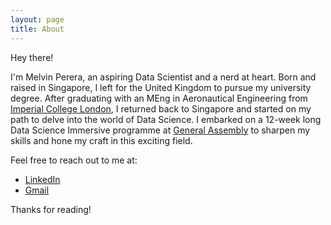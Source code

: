 ```yaml
---
layout: page
title: About
---
```


<p class="message">
 Hey there!
</p>

I'm Melvin Perera, an aspiring Data Scientist and a nerd at heart. Born and raised in Singapore, I left for the United Kingdom to pursue my university degree. After graduating with an MEng in Aeronautical Engineering from [Imperial College London](https://www.imperial.ac.uk/), I returned back to Singapore and started on my path to delve into the world of Data Science. I embarked on a 12-week long Data Science Immersive programme at [General Assembly](https://generalassemb.ly/education/data-science-immersive) to sharpen my skills and hone my craft in this exciting field.

Feel free to reach out to me at:
* [LinkedIn](http://www.linkedin.com/in/melvinperera)
* [Gmail](mailto:mmelvinperera@gmail.com)




Thanks for reading!

